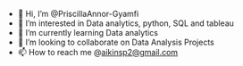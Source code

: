- 👋 Hi, I’m @PriscillaAnnor-Gyamfi
- 👀 I’m interested in Data analytics, python, SQL and tableau 
- 🌱 I’m currently learning Data analytics
- 💞️ I’m looking to collaborate on Data Analysis Projects
- 📫 How to reach me @aikinsp2@gmail.com

<!---
PriscillaAnnor-Gyamfi/PriscillaAnnor-Gyamfi is a ✨ special ✨ repository because its `README.md` (this file) appears on your GitHub profile.
You can click the Preview link to take a look at your changes.
--->

